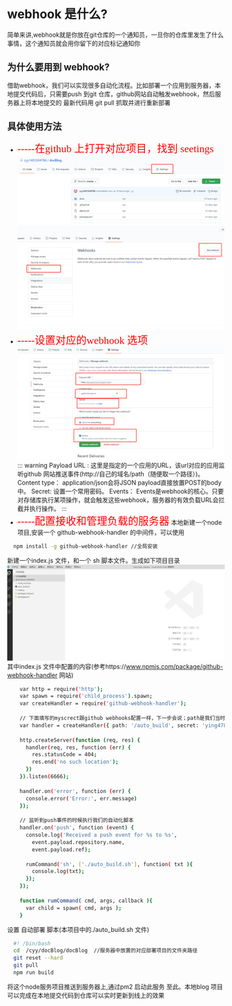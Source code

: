 # webhook 是什么?
简单来讲,webhook就是你放在git仓库的一个通知员，一旦你的仓库里发生了什么事情，这个通知员就会用你留下的对应标记通知你

## 为什么要用到 webhook?
借助webhook，我们可以实现很多自动化流程。比如部署一个应用到服务器，本地提交代码后，只需要push 到git 仓库，github网站自动触发webhook，然后服务器上将本地提交的
最新代码用 git pull 抓取并进行重新部署

## 具体使用方法
- <font face="黑体" color= red  size= 5>-----在github 上打开对应项目，找到 seetings</font>
![solar](../../.vuepress/public/img/webhook.png)
![solar](../../.vuepress/public/img/webhook1.png)
- <font face="黑体" color= red  size= 5>-----设置对应的webhook 选项</font>
![solar](../../.vuepress/public/img/webhook2.png)
:::  warning
  Payload URL : 这里是指定的一个应用的URL，该url对应的应用监听github 网站推送事件(http://自己的域名/path（随便取一个路径）)。
  Content type： application/json会将JSON payload直接放置POST的body中。
  Secret: 设置一个常用密码。
  Events： Events是webhook的核心。只要对存储库执行某项操作，就会触发这些webhook，服务器的有效负载URL会拦截并执行操作。
:::
- <font face="黑体" color= red  size= 5>-----配置接收和管理负载的服务器</font>
本地新建一个node项目,安装一个 github-webhook-handler 的中间件，可以使用 
```sh
  npm install -g github-webhook-handler //全局安装
```
新建一个index.js 文件，和一个 sh 脚本文件。生成如下项目目录
![solar](../../.vuepress/public/img/webhook3.png)
其中index.js 文件中配置的内容(参考https://www.npmjs.com/package/github-webhook-handler 网站)
```sh
    var http = require('http');
    var spawn = require('child_process').spawn;
    var createHandler = require('github-webhook-handler');

    // 下面填写的myscrect跟github webhooks配置一样，下一步会说；path是我们当时设置的访问路径
    var handler = createHandler({ path: '/auto_build', secret: 'ying4786' });   

    http.createServer(function (req, res) {
      handler(req, res, function (err) {
        res.statusCode = 404;
        res.end('no such location');
      })
    }).listen(6666);

    handler.on('error', function (err) {
      console.error('Error:', err.message)
    });

    // 监听到push事件的时候执行我们的自动化脚本
    handler.on('push', function (event) {
      console.log('Received a push event for %s to %s',
        event.payload.repository.name,
        event.payload.ref);

      rumCommand('sh', ['./auto_build.sh'], function( txt ){
        console.log(txt);
      });
    });

    function rumCommand( cmd, args, callback ){
      var child = spawn( cmd, args );
    }
```
设置 自动部署 脚本(本项目中的./auto_build.sh 文件)
```sh
  #! /bin/bash
  cd  /cyy/docBlog/docBlog  //服务器中放置的对应部署项目的文件夹路径
  git reset --hard
  git pull
  npm run build
```
将这个node服务项目推送到服务器上,通过pm2 启动此服务
至此。本地blog 项目可以完成在本地提交代码到仓库可以实时更新到线上的效果
